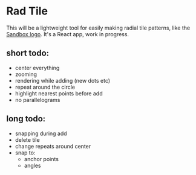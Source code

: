 # Rad Tile

This will be a lightweight tool for easily making radial tile patterns, like the [Sandbox logo](https://sandbox.is). It's a React app, work in progress.

## short todo:

-   center everything
-   zooming
-   rendering while adding (new dots etc)
-   repeat around the circle
-   highlight nearest points before add
-   no parallelograms

## long todo:

-   snapping during add
-   delete tile
-   change repeats around center
-   snap to:
    -   anchor points
    -   angles
